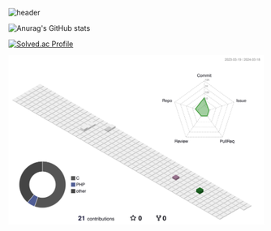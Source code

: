 ![header](https://capsule-render.vercel.app/api?type=venom&color=random&height=300&section=header&text=Welcom%To-nl-Kang's%20World!&fontSize=90)

![Anurag's GitHub stats](https://github-readme-stats.vercel.app/api?username=SuperStarKang&show_icons=true&theme=github_dark_dimmed)

[![Solved.ac Profile](http://mazassumnida.wtf/api/v2/generate_badge?boj=rkdalsfpdl03)](https://solved.ac/rkdalsfpdl03/)

![](./profile-3d-contrib/profile-south-season-animate.svg)
